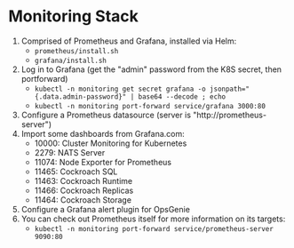 Monitoring Stack
================

1) Comprised of Prometheus and Grafana, installed via Helm:
    - `prometheus/install.sh`
    - `grafana/install.sh`
2) Log in to Grafana (get the "admin" password from the K8S secret, then portforward)
    - `kubectl -n monitoring get secret grafana -o jsonpath="{.data.admin-password}" | base64 --decode ; echo`
    - `kubectl -n monitoring port-forward service/grafana 3000:80`
3) Configure a Prometheus datasource (server is "http://prometheus-server")
4) Import some dashboards from Grafana.com:
    - 10000: Cluster Monitoring for Kubernetes
    - 2279: NATS Server
    - 11074: Node Exporter for Prometheus
    - 11465: Cockroach SQL
    - 11463: Cockroach Runtime
    - 11466: Cockroach Replicas
    - 11464: Cockroach Storage
5) Configure a Grafana alert plugin for OpsGenie
6) You can check out Prometheus itself for more information on its targets:
    - `kubectl -n monitoring port-forward service/prometheus-server 9090:80`
